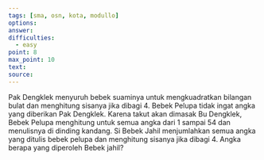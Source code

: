 ```yaml
---
tags: [sma, osn, kota, modullo]
options: 
answer: 
difficulties:
  - easy
point: 8
max_point: 10
text: 
source:
---
```


Pak Dengklek menyuruh bebek suaminya untuk mengkuadratkan bilangan bulat dan menghitung sisanya jika dibagi 4. Bebek Pelupa tidak ingat angka yang diberikan Pak Dengklek. Karena takut akan dimasak Bu Dengklek, Bebek Pelupa menghitung untuk semua angka dari 1 sampai 54 dan menulisnya di dinding kandang. Si Bebek Jahil menjumlahkan semua angka yang ditulis bebek pelupa dan menghitung sisanya jika dibagi $4$. Angka berapa yang diperoleh Bebek jahil?
